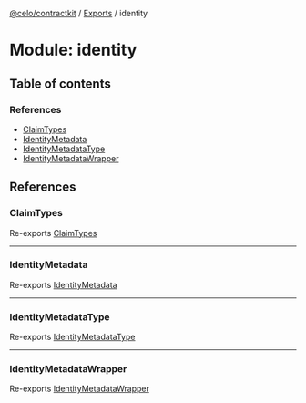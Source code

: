 [@celo/contractkit](../README.md) / [Exports](../modules.md) / identity

# Module: identity

## Table of contents

### References

- [ClaimTypes](identity.md#claimtypes)
- [IdentityMetadata](identity.md#identitymetadata)
- [IdentityMetadataType](identity.md#identitymetadatatype)
- [IdentityMetadataWrapper](identity.md#identitymetadatawrapper)

## References

### ClaimTypes

Re-exports [ClaimTypes](../enums/identity_claims_types.ClaimTypes.md)

___

### IdentityMetadata

Re-exports [IdentityMetadata](identity_metadata.md#identitymetadata)

___

### IdentityMetadataType

Re-exports [IdentityMetadataType](identity_metadata.md#identitymetadatatype)

___

### IdentityMetadataWrapper

Re-exports [IdentityMetadataWrapper](../classes/identity_metadata.IdentityMetadataWrapper.md)
